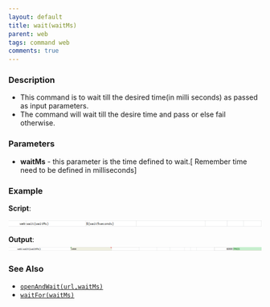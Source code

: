 ```yaml
---
layout: default
title: wait(waitMs)
parent: web
tags: command web
comments: true
---
```


### Description

- This command is to wait till the desired time(in milli seconds) as passed as input parameters.
- The command will wait till the desire time and pass or else fail otherwise.

### Parameters

- **waitMs** - this parameter is the time defined to wait.\[ Remember time need to be defined in milliseconds\]

### Example

**Script**:<br/>

![](image/wait_01.png)

**Output**:<br/>
![](image/wait_02.png)

### See Also

- [`openAndWait(url,waitMs)`](openAndWait(url,waitMs))
- [`waitFor(waitMs)`](../base/waitFor(waitMs))